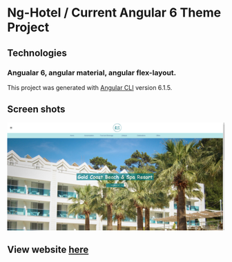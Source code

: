 # Ng-Hotel / Current Angular 6 Theme Project

## Technologies

### Angualar 6, angular material, angular flex-layout.

This project was generated with [Angular CLI](https://github.com/angular/angular-cli) version 6.1.5.

## Screen shots

![](src/assets/images/screenshots/nghotel.jpg)

## View website [here](https://ng-hotel.firebaseapp.com/)
